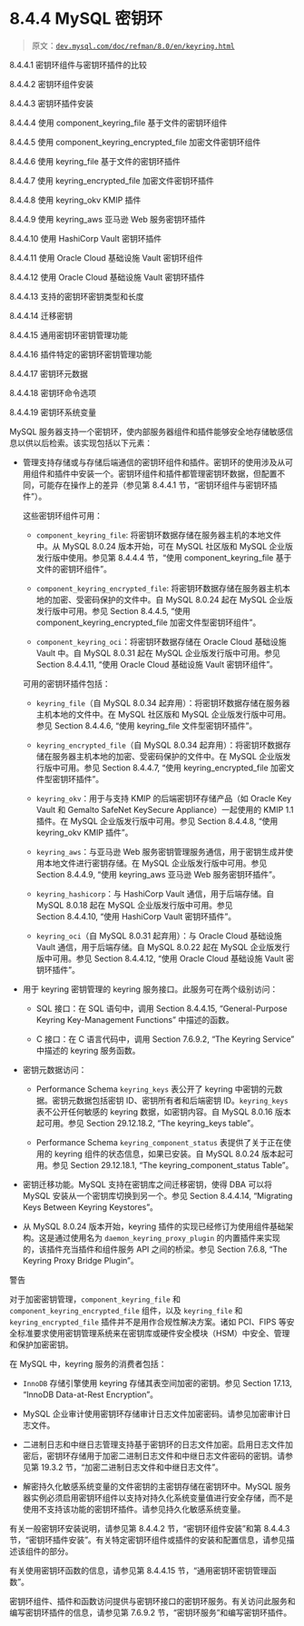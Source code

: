 # 8.4.4 MySQL 密钥环

> 原文：[`dev.mysql.com/doc/refman/8.0/en/keyring.html`](https://dev.mysql.com/doc/refman/8.0/en/keyring.html)

8.4.4.1 密钥环组件与密钥环插件的比较

8.4.4.2 密钥环组件安装

8.4.4.3 密钥环插件安装

8.4.4.4 使用 component_keyring_file 基于文件的密钥环组件

8.4.4.5 使用 component_keyring_encrypted_file 加密文件密钥环组件

8.4.4.6 使用 keyring_file 基于文件的密钥环插件

8.4.4.7 使用 keyring_encrypted_file 加密文件密钥环插件

8.4.4.8 使用 keyring_okv KMIP 插件

8.4.4.9 使用 keyring_aws 亚马逊 Web 服务密钥环插件

8.4.4.10 使用 HashiCorp Vault 密钥环插件

8.4.4.11 使用 Oracle Cloud 基础设施 Vault 密钥环组件

8.4.4.12 使用 Oracle Cloud 基础设施 Vault 密钥环插件

8.4.4.13 支持的密钥环密钥类型和长度

8.4.4.14 迁移密钥

8.4.4.15 通用密钥环密钥管理功能

8.4.4.16 插件特定的密钥环密钥管理功能

8.4.4.17 密钥环元数据

8.4.4.18 密钥环命令选项

8.4.4.19 密钥环系统变量

MySQL 服务器支持一个密钥环，使内部服务器组件和插件能够安全地存储敏感信息以供以后检索。该实现包括以下元素：

+   管理支持存储或与存储后端通信的密钥环组件和插件。密钥环的使用涉及从可用组件和插件中安装一个。密钥环组件和插件都管理密钥环数据，但配置不同，可能存在操作上的差异（参见第 8.4.4.1 节，“密钥环组件与密钥环插件”）。

    这些密钥环组件可用：

    +   `component_keyring_file`: 将密钥环数据存储在服务器主机的本地文件中。从 MySQL 8.0.24 版本开始，可在 MySQL 社区版和 MySQL 企业版发行版中使用。参见第 8.4.4.4 节，“使用 component_keyring_file 基于文件的密钥环组件”。

    +   `component_keyring_encrypted_file`: 将密钥环数据存储在服务器主机本地的加密、受密码保护的文件中。自 MySQL 8.0.24 起在 MySQL 企业版发行版中可用。参见 Section 8.4.4.5, “使用 component_keyring_encrypted_file 加密文件型密钥环组件”。

    +   `component_keyring_oci`：将密钥环数据存储在 Oracle Cloud 基础设施 Vault 中。自 MySQL 8.0.31 起在 MySQL 企业版发行版中可用。参见 Section 8.4.4.11, “使用 Oracle Cloud 基础设施 Vault 密钥环组件”。

    可用的密钥环插件包括：

    +   `keyring_file`（自 MySQL 8.0.34 起弃用）：将密钥环数据存储在服务器主机本地的文件中。在 MySQL 社区版和 MySQL 企业版发行版中可用。参见 Section 8.4.4.6, “使用 keyring_file 文件型密钥环插件”。

    +   `keyring_encrypted_file`（自 MySQL 8.0.34 起弃用）：将密钥环数据存储在服务器主机本地的加密、受密码保护的文件中。在 MySQL 企业版发行版中可用。参见 Section 8.4.4.7, “使用 keyring_encrypted_file 加密文件型密钥环插件”。

    +   `keyring_okv`：用于与支持 KMIP 的后端密钥环存储产品（如 Oracle Key Vault 和 Gemalto SafeNet KeySecure Appliance）一起使用的 KMIP 1.1 插件。在 MySQL 企业版发行版中可用。参见 Section 8.4.4.8, “使用 keyring_okv KMIP 插件”。

    +   `keyring_aws`：与亚马逊 Web 服务密钥管理服务通信，用于密钥生成并使用本地文件进行密钥存储。在 MySQL 企业版发行版中可用。参见 Section 8.4.4.9, “使用 keyring_aws 亚马逊 Web 服务密钥环插件”。

    +   `keyring_hashicorp`：与 HashiCorp Vault 通信，用于后端存储。自 MySQL 8.0.18 起在 MySQL 企业版发行版中可用。参见 Section 8.4.4.10, “使用 HashiCorp Vault 密钥环插件”。

    +   `keyring_oci`（自 MySQL 8.0.31 起弃用）：与 Oracle Cloud 基础设施 Vault 通信，用于后端存储。自 MySQL 8.0.22 起在 MySQL 企业版发行版中可用。参见 Section 8.4.4.12, “使用 Oracle Cloud 基础设施 Vault 密钥环插件”。

+   用于 keyring 密钥管理的 keyring 服务接口。此服务可在两个级别访问：

    +   SQL 接口：在 SQL 语句中，调用 Section 8.4.4.15, “General-Purpose Keyring Key-Management Functions” 中描述的函数。

    +   C 接口：在 C 语言代码中，调用 Section 7.6.9.2, “The Keyring Service” 中描述的 keyring 服务函数。

+   密钥元数据访问：

    +   Performance Schema `keyring_keys` 表公开了 keyring 中密钥的元数据。密钥元数据包括密钥 ID、密钥所有者和后端密钥 ID。`keyring_keys` 表不公开任何敏感的 keyring 数据，如密钥内容。自 MySQL 8.0.16 版本起可用。参见 Section 29.12.18.2, “The keyring_keys table”。

    +   Performance Schema `keyring_component_status` 表提供了关于正在使用的 keyring 组件的状态信息，如果已安装。自 MySQL 8.0.24 版本起可用。参见 Section 29.12.18.1, “The keyring_component_status Table”。

+   密钥迁移功能。MySQL 支持在密钥库之间迁移密钥，使得 DBA 可以将 MySQL 安装从一个密钥库切换到另一个。参见 Section 8.4.4.14, “Migrating Keys Between Keyring Keystores”。

+   从 MySQL 8.0.24 版本开始，keyring 插件的实现已经修订为使用组件基础架构。这是通过使用名为 `daemon_keyring_proxy_plugin` 的内置插件来实现的，该插件充当插件和组件服务 API 之间的桥梁。参见 Section 7.6.8, “The Keyring Proxy Bridge Plugin”。

警告

对于加密密钥管理，`component_keyring_file` 和 `component_keyring_encrypted_file` 组件，以及 `keyring_file` 和 `keyring_encrypted_file` 插件并不是用作合规性解决方案。诸如 PCI、FIPS 等安全标准要求使用密钥管理系统来在密钥库或硬件安全模块（HSM）中安全、管理和保护加密密钥。

在 MySQL 中，keyring 服务的消费者包括：

+   `InnoDB` 存储引擎使用 keyring 存储其表空间加密的密钥。参见 Section 17.13, “InnoDB Data-at-Rest Encryption”。

+   MySQL 企业审计使用密钥环存储审计日志文件加密密码。请参见加密审计日志文件。

+   二进制日志和中继日志管理支持基于密钥环的日志文件加密。启用日志文件加密后，密钥环存储用于加密二进制日志文件和中继日志文件密码的密钥。请参见第 19.3.2 节，“加密二进制日志文件和中继日志文件”。

+   解密持久化敏感系统变量的文件密钥的主密钥存储在密钥环中。MySQL 服务器实例必须启用密钥环组件以支持对持久化系统变量值进行安全存储，而不是使用不支持该功能的密钥环插件。请参见持久化敏感系统变量。

有关一般密钥环安装说明，请参见第 8.4.4.2 节，“密钥环组件安装”和第 8.4.4.3 节，“密钥环插件安装”。有关特定密钥环组件或插件的安装和配置信息，请参见描述该组件的部分。

有关使用密钥环函数的信息，请参见第 8.4.4.15 节，“通用密钥环密钥管理函数”。

密钥环组件、插件和函数访问提供与密钥环接口的密钥环服务。有关访问此服务和编写密钥环插件的信息，请参见第 7.6.9.2 节，“密钥环服务”和编写密钥环插件。
